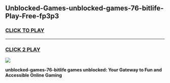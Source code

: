 
## Unblocked-Games-unblocked-games-76-bitlife-Play-Free-fp3p3
<h3>
<a href="https://premium76.site?title=unblocked-games-76-bitlife&ref=20M">CLICK TO PLAY</a></h3>
<hr>

<h3>
<a href="https://premium76.site?title=unblocked-games-76-bitlife&ref=20M">CLICK 2 PLAY</a>
  
</h3>

<a href="https://premium76.site?title=unblocked-games-76-bitlife&ref=19M"><img src="https://clearcache.store/games.png"></a>


**unblocked-games-76-bitlife games unblocked: Your Gateway to Fun and Accessible Online Gaming**
